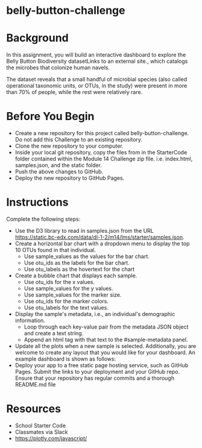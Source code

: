 # belly-button-challenge
# Background
In this assignment, you will build an interactive dashboard to explore the Belly Button Biodiversity datasetLinks to an external site., which catalogs the microbes that colonize human navels.

The dataset reveals that a small handful of microbial species (also called operational taxonomic units, or OTUs, in the study) were present in more than 70% of people, while the rest were relatively rare.

# Before You Begin
* Create a new repository for this project called belly-button-challenge. Do not add this Challenge to an existing repository.
* Clone the new repository to your computer.
* Inside your local git repository, copy the files from in the StarterCode folder contained within the Module 14 Challenge zip file. i.e. index.html, samples.json, and the static folder.
* Push the above changes to GitHub.
* Deploy the new repository to GitHub Pages.

# Instructions
Complete the following steps:
* Use the D3 library to read in samples.json from the URL https://static.bc-edx.com/data/dl-1-2/m14/lms/starter/samples.json.
* Create a horizontal bar chart with a dropdown menu to display the top 10 OTUs found in that individual.
  * Use sample_values as the values for the bar chart.
  * Use otu_ids as the labels for the bar chart.
  * Use otu_labels as the hovertext for the chart
* Create a bubble chart that displays each sample.
  * Use otu_ids for the x values.
  * Use sample_values for the y values.
  * Use sample_values for the marker size.
  * Use otu_ids for the marker colors.
  * Use otu_labels for the text values.
* Display the sample's metadata, i.e., an individual's demographic information.
  * Loop through each key-value pair from the metadata JSON object and create a text string.
  * Append an html tag with that text to the #sample-metadata panel.
* Update all the plots when a new sample is selected. Additionally, you are welcome to create any layout that you would like for your dashboard. An example dashboard is shown as follows:
* Deploy your app to a free static page hosting service, such as GitHub Pages. Submit the links to your deployment and your GitHub repo. Ensure that your repository has regular commits and a thorough README.md file

# Resources
* School Starter Code
* Classmates via Slack
* https://plotly.com/javascript/



